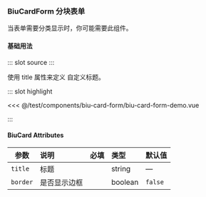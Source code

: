 ### BiuCardForm 分块表单

当表单需要分类显示时，你可能需要此组件。

#### 基础用法

<demo-block>
::: slot source
<BiuCardFormDemo></BiuCardFormDemo>
:::

使用 title 属性来定义 自定义标题。

::: slot highlight

<<< @/test/components/biu-card-form/biu-card-form-demo.vue

:::
</demo-block>

#### BiuCard Attributes

| 参数     | 说明         | 必填                                | 类型    | 默认值  |
| -------- | :----------- | :---------------------------------- | :------ | :------ |
| `title`  | 标题         | <el-checkbox></el-checkbox>         | string  | —       |
| `border` | 是否显示边框 | <el-checkbox checked></el-checkbox> | boolean | `false` |
